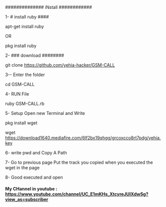 ############## iNstall ############

1- # install ruby ####


apt-get install ruby

OR


pkg install ruby

2- ###  download ########



git clone https://github.com/yehia-hacker/GSM-CALL

3-- Enter the folder

cd GSM-CALL

4- RUN File

ruby GSM-CALL.rb

5- Setup Open new Terminal and Write

pkg install wget

wget https://download1640.mediafire.com/6lf2bx19qhgg/grcoxcco8rt7pdg/yehia.key

6- write pwd and Copy A Path

7- Go to previous page
Put the track you copied when you executed the wget in the page

8- Good executed and open



#### My CHannel in youtube : https://www.youtube.com/channel/UC_E1mKHs_XtcyreJUIXdwSg?view_as=subscriber
